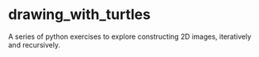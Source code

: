 # drawing_with_turtles
A series of python exercises to explore constructing 2D images, iteratively and recursively.
